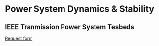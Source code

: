 # Power System Dynamics \& Stability

## IEEE Tranmission Power System Tesbeds

[Request form](https://docs.google.com/forms/d/1QzMhNS7FdA4s6rRPN_aVhQQJF_ChZGyCGopA6_6Sx3I/prefill)


